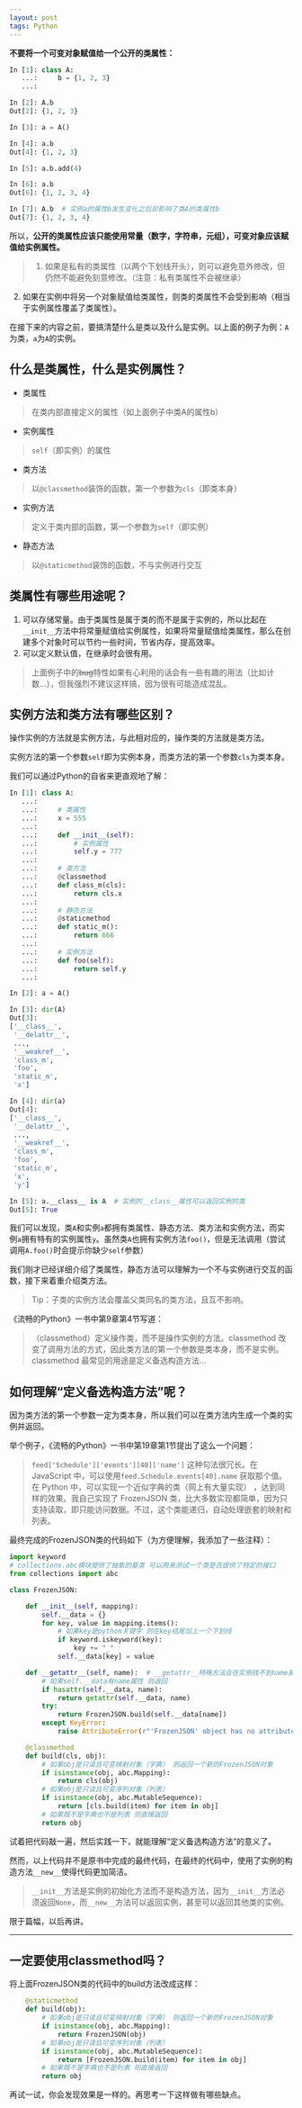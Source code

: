 ```yaml
---
layout: post
tags: Python
---
```


**不要将一个可变对象赋值给一个公开的类属性：**

```python
In [1]: class A:
   ...:     b = {1, 2, 3}
   ...:

In [2]: A.b
Out[2]: {1, 2, 3}

In [3]: a = A()

In [4]: a.b
Out[4]: {1, 2, 3}

In [5]: a.b.add(4)

In [6]: a.b
Out[6]: {1, 2, 3, 4}

In [7]: A.b  # 实例a的属性b发生变化之后却影响了类A的类属性b
Out[7]: {1, 2, 3, 4}
```

所以，**公开的类属性应该只能使用常量（数字，字符串，元组），可变对象应该赋值给实例属性。**

> 1. 如果是私有的类属性（以两个下划线开头），则可以避免意外修改，但仍然不能避免刻意修改。（注意：私有类属性不会被继承）
2. 如果在实例中将另一个对象赋值给类属性，则类的类属性不会受到影响（相当于实例属性覆盖了类属性）。

在接下来的内容之前，要搞清楚什么是类以及什么是实例。以上面的例子为例：`A`为类，`a`为`A`的实例。

## 什么是类属性，什么是实例属性？

- 类属性
> 在类内部直接定义的属性（如上面例子中类A的属性b）

- 实例属性
> `self`（即实例）的属性

- 类方法
> 以`@classmethod`装饰的函数，第一个参数为`cls`（即类本身）

- 实例方法
> 定义于类内部的函数，第一个参数为`self`（即实例）

- 静态方法
> 以`@staticmethod`装饰的函数，不与实例进行交互

## 类属性有哪些用途呢？

1. 可以存储常量。由于类属性是属于类的而不是属于实例的，所以比起在`__init__`方法中将常量赋值给实例属性，如果将常量赋值给类属性，那么在创建多个对象时可以节约一些时间，节省内存，提高效率。
2. 可以定义默认值，在继承时会很有用。

> 上面例子中的<del>bug</del>特性如果有心利用的话会有一些有趣的用法（比如计数...），但我强烈不建议这样搞，因为很有可能造成混乱。

## 实例方法和类方法有哪些区别？

操作实例的方法就是实例方法，与此相对应的，操作类的方法就是类方法。

实例方法的第一个参数`self`即为实例本身，而类方法的第一个参数`cls`为类本身。

我们可以通过Python的自省来更直观地了解：

```python
In [1]: class A:
   ...:
   ...:     # 类属性
   ...:     x = 555
   ...:
   ...:     def __init__(self):
   ...:         # 实例属性
   ...:         self.y = 777
   ...:
   ...:     # 类方法
   ...:     @classmethod
   ...:     def class_m(cls):
   ...:         return cls.x
   ...:
   ...:     # 静态方法
   ...:     @staticmethod
   ...:     def static_m():
   ...:         return 666
   ...:
   ...:     # 实例方法
   ...:     def foo(self):
   ...:         return self.y
   ...:

In [2]: a = A()

In [3]: dir(A)
Out[3]:
['__class__',
 '__delattr__',
 ...,
 '__weakref__',
 'class_m',
 'foo',
 'static_m',
 'x']

In [4]: dir(a)
Out[4]:
['__class__',
 '__delattr__',
 ...,
 '__weakref__',
 'class_m',
 'foo',
 'static_m',
 'x',
 'y']

In [5]: a.__class__ is A  # 实例的__class__属性可以返回实例的类
Out[5]: True
```

我们可以发现，类`A`和实例`a`都拥有类属性、静态方法、类方法和实例方法，而实例`a`拥有特有的实例属性`y`。虽然类`A`也拥有实例方法`foo()`，但是无法调用（尝试调用`A.foo()`时会提示你缺少`self`参数）

我们刚才已经详细介绍了类属性，静态方法可以理解为一个不与实例进行交互的函数，接下来着重介绍类方法。

> Tip：子类的实例方法会覆盖父类同名的类方法，且互不影响。

《流畅的Python》一书中第9章第4节写道：

> （classmethod）定义操作类，而不是操作实例的方法。classmethod 改变了调用方法的方式，因此类方法的第一个参数是类本身，而不是实例。classmethod 最常见的用途是定义备选构造方法...

## 如何理解“定义备选构造方法”呢？

因为类方法的第一个参数一定为类本身，所以我们可以在类方法内生成一个类的实例并返回。

举个例子，《流畅的Python》一书中第19章第1节提出了这么一个问题：

> `feed['Schedule']['events'][40]['name']` 这种句法很冗长。在 JavaScript 中，可以使用`feed.Schedule.events[40].name` 获取那个值。在 Python 中，可以实现一个近似字典的类（网上有大量实现） ，达到同样的效果。我自己实现了 FrozenJSON 类，比大多数实现都简单，因为只支持读取，即只能访问数据。不过，这个类能递归，自动处理嵌套的映射和列表。

最终完成的FrozenJSON类的代码如下（为方便理解，我添加了一些注释）：

```python
import keyword
# collections.abc模块提供了抽象的基类 可以用来测试一个类是否提供了特定的接口
from collections import abc

class FrozenJSON:

    def __init__(self, mapping):
        self.__data = {}
        for key, value in mapping.items():
            # 如果key是python关键字 则在key结尾加上一个下划线
            if keyword.iskeyword(key):
                key += "_"
            self.__data[key] = value

    def __getattr__(self, name):  # __getattr__特殊方法会在实例找不到name属性时调用
        # 如果self.__data有name属性 则返回
        if hasattr(self.__data, name):
            return getattr(self.__data, name)
        try:
            return FrozenJSON.build(self.__data[name])
        except KeyError:
            raise AttributeError(r"'FrozenJSON' object has no attribute '%s'" % name)

    @classmethod
    def build(cls, obj):
        # 如果obj是只读且可变映射对象（字典） 则返回一个新的FrozenJSON对象
        if isinstance(obj, abc.Mapping):
            return cls(obj)
        # 如果obj是只读且可变序列对象（列表）
        if isinstance(obj, abc.MutableSequence):
            return [cls.build(item) for item in obj]
        # 如果既不是字典也不是列表 则直接返回
        return obj
```

试着把代码敲一遍，然后实践一下，就能理解“定义备选构造方法”的意义了。

然而，以上代码并不是原书中完成的最终代码，在最终的代码中，使用了实例的构造方法`__new__`使得代码更加简洁。

> `__init__`方法是实例的初始化方法而不是构造方法，因为`__init__`方法必须返回`None`，而`__new__`方法可以返回实例，甚至可以返回其他类的实例。

限于篇幅，以后再讲。

------

## 一定要使用classmethod吗？

将上面FrozenJSON类的代码中的build方法改成这样：

```python
    @staticmethod
    def build(obj):
        # 如果obj是只读且可变映射对象（字典） 则返回一个新的FrozenJSON对象
        if isinstance(obj, abc.Mapping):
            return FrozenJSON(obj)
        # 如果obj是只读且可变序列对象（列表）
        if isinstance(obj, abc.MutableSequence):
            return [FrozenJSON.build(item) for item in obj]
        # 如果既不是字典也不是列表 则直接返回
        return obj
```

再试一试，你会发现效果是一样的。再思考一下这样做有哪些缺点。
